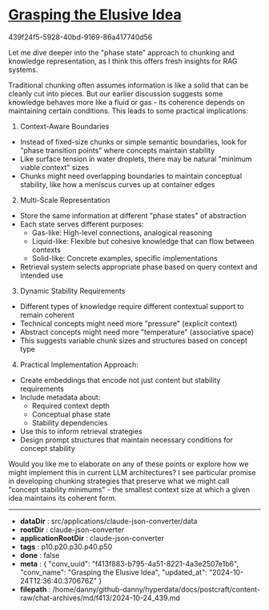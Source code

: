 # [Grasping the Elusive Idea](https://claude.ai/chat/f413f883-b795-4a51-8221-4a3e2507e1b6)

439f24f5-5928-40bd-9169-86a417740d56

 Let me dive deeper into the "phase state" approach to chunking and knowledge representation, as I think this offers fresh insights for RAG systems.

Traditional chunking often assumes information is like a solid that can be cleanly cut into pieces. But our earlier discussion suggests some knowledge behaves more like a fluid or gas - its coherence depends on maintaining certain conditions. This leads to some practical implications:

1. Context-Aware Boundaries
- Instead of fixed-size chunks or simple semantic boundaries, look for "phase transition points" where concepts maintain stability
- Like surface tension in water droplets, there may be natural "minimum viable context" sizes
- Chunks might need overlapping boundaries to maintain conceptual stability, like how a meniscus curves up at container edges

2. Multi-Scale Representation
- Store the same information at different "phase states" of abstraction
- Each state serves different purposes:
  * Gas-like: High-level connections, analogical reasoning
  * Liquid-like: Flexible but cohesive knowledge that can flow between contexts
  * Solid-like: Concrete examples, specific implementations
- Retrieval system selects appropriate phase based on query context and intended use

3. Dynamic Stability Requirements
- Different types of knowledge require different contextual support to remain coherent
- Technical concepts might need more "pressure" (explicit context)
- Abstract concepts might need more "temperature" (associative space)
- This suggests variable chunk sizes and structures based on concept type

4. Practical Implementation Approach:
- Create embeddings that encode not just content but stability requirements
- Include metadata about:
  * Required context depth
  * Conceptual phase state
  * Stability dependencies
- Use this to inform retrieval strategies
- Design prompt structures that maintain necessary conditions for concept stability

Would you like me to elaborate on any of these points or explore how we might implement this in current LLM architectures? I see particular promise in developing chunking strategies that preserve what we might call "concept stability minimums" - the smallest context size at which a given idea maintains its coherent form.

---

* **dataDir** : src/applications/claude-json-converter/data
* **rootDir** : claude-json-converter
* **applicationRootDir** : claude-json-converter
* **tags** : p10.p20.p30.p40.p50
* **done** : false
* **meta** : {
  "conv_uuid": "f413f883-b795-4a51-8221-4a3e2507e1b6",
  "conv_name": "Grasping the Elusive Idea",
  "updated_at": "2024-10-24T12:36:40.370676Z"
}
* **filepath** : /home/danny/github-danny/hyperdata/docs/postcraft/content-raw/chat-archives/md/f413/2024-10-24_439.md